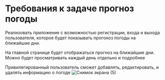 # Требования к задаче прогноз погоды

Реализовать приложение с возможностью регистрации, входа и выхода пользователя, которое будет показывать прогоноз погоды на ближайшие дни.

На главной странице будет отображаться прогноз на ближайшие дни. Можно будет просматривать каждый день отдельно и подробнее

Привилегированный пользователь сможет добавлять, редактировать, и удалять информацию о погоде
![Снимок экрана (5)](https://user-images.githubusercontent.com/89920118/197414362-a23c7baa-4871-4556-9507-8d57ac105d8c.png)
